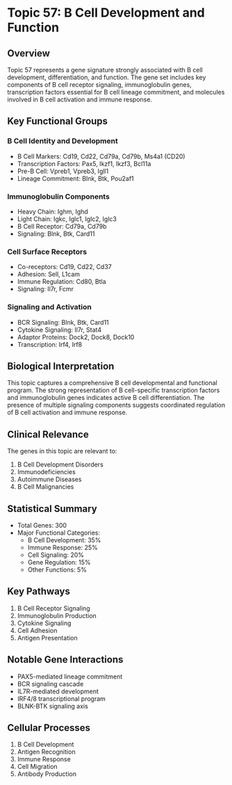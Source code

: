 # Topic 57: B Cell Development and Function

## Overview
Topic 57 represents a gene signature strongly associated with B cell development, differentiation, and function. The gene set includes key components of B cell receptor signaling, immunoglobulin genes, transcription factors essential for B cell lineage commitment, and molecules involved in B cell activation and immune response.

## Key Functional Groups

### B Cell Identity and Development
- B Cell Markers: Cd19, Cd22, Cd79a, Cd79b, Ms4a1 (CD20)
- Transcription Factors: Pax5, Ikzf1, Ikzf3, Bcl11a
- Pre-B Cell: Vpreb1, Vpreb3, Igll1
- Lineage Commitment: Blnk, Btk, Pou2af1

### Immunoglobulin Components
- Heavy Chain: Ighm, Ighd
- Light Chain: Igkc, Iglc1, Iglc2, Iglc3
- B Cell Receptor: Cd79a, Cd79b
- Signaling: Blnk, Btk, Card11

### Cell Surface Receptors
- Co-receptors: Cd19, Cd22, Cd37
- Adhesion: Sell, L1cam
- Immune Regulation: Cd80, Btla
- Signaling: Il7r, Fcmr

### Signaling and Activation
- BCR Signaling: Blnk, Btk, Card11
- Cytokine Signaling: Il7r, Stat4
- Adaptor Proteins: Dock2, Dock8, Dock10
- Transcription: Irf4, Irf8

## Biological Interpretation
This topic captures a comprehensive B cell developmental and functional program. The strong representation of B cell-specific transcription factors and immunoglobulin genes indicates active B cell differentiation. The presence of multiple signaling components suggests coordinated regulation of B cell activation and immune response.

## Clinical Relevance
The genes in this topic are relevant to:
1. B Cell Development Disorders
2. Immunodeficiencies
3. Autoimmune Diseases
4. B Cell Malignancies

## Statistical Summary
- Total Genes: 300
- Major Functional Categories:
  * B Cell Development: 35%
  * Immune Response: 25%
  * Cell Signaling: 20%
  * Gene Regulation: 15%
  * Other Functions: 5%

## Key Pathways
1. B Cell Receptor Signaling
2. Immunoglobulin Production
3. Cytokine Signaling
4. Cell Adhesion
5. Antigen Presentation

## Notable Gene Interactions
- PAX5-mediated lineage commitment
- BCR signaling cascade
- IL7R-mediated development
- IRF4/8 transcriptional program
- BLNK-BTK signaling axis

## Cellular Processes
1. B Cell Development
2. Antigen Recognition
3. Immune Response
4. Cell Migration
5. Antibody Production 
